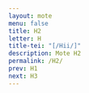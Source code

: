 ```yaml
---
layout: mote
menu: false
title: H2
letter: H
title-tei: "[/Hii/]"
description: Mote H2
permalink: /H2/
prev: H1
next: H3
---
```

